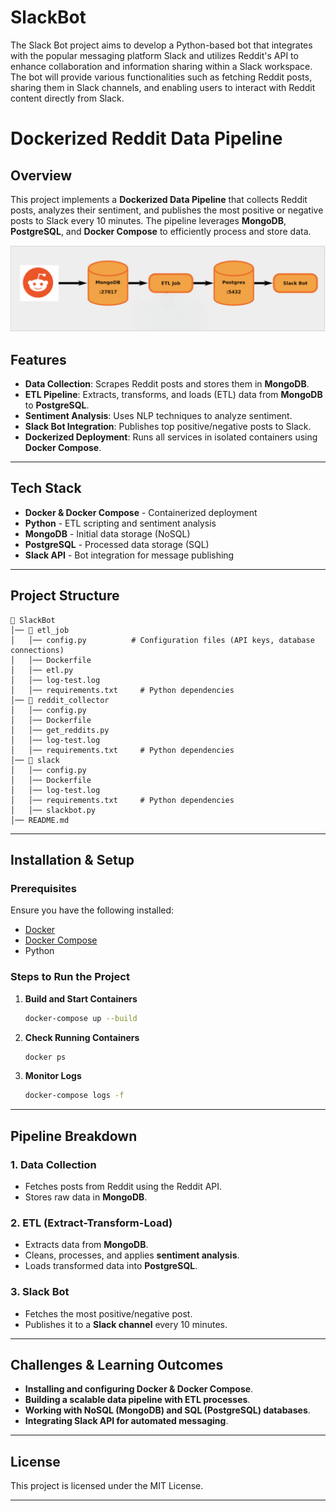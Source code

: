 # SlackBot 

The Slack Bot project aims to develop a Python-based bot that integrates with the popular messaging platform Slack and utilizes Reddit's API to enhance collaboration and information sharing within a Slack workspace. The bot will provide various functionalities such as fetching Reddit posts, sharing them in Slack channels, and enabling users to interact with Reddit content directly from Slack.

# Dockerized Reddit Data Pipeline

## Overview
This project implements a **Dockerized Data Pipeline** that collects Reddit posts, analyzes their sentiment, and publishes the most positive or negative posts to Slack every 10 minutes. The pipeline leverages **MongoDB**, **PostgreSQL**, and **Docker Compose** to efficiently process and store data.

![Pipeline Structure](Image/Project_overview.png)

## Features
- **Data Collection**: Scrapes Reddit posts and stores them in **MongoDB**.
- **ETL Pipeline**: Extracts, transforms, and loads (ETL) data from **MongoDB** to **PostgreSQL**.
- **Sentiment Analysis**: Uses NLP techniques to analyze sentiment.
- **Slack Bot Integration**: Publishes top positive/negative posts to Slack.
- **Dockerized Deployment**: Runs all services in isolated containers using **Docker Compose**.

---

## Tech Stack
- **Docker & Docker Compose** - Containerized deployment
- **Python** - ETL scripting and sentiment analysis
- **MongoDB** - Initial data storage (NoSQL)
- **PostgreSQL** - Processed data storage (SQL)
- **Slack API** - Bot integration for message publishing

---

## Project Structure
```
📂 SlackBot
│── 📁 etl_job                
│   │── config.py          # Configuration files (API keys, database connections)    
│   │── Dockerfile  
│   │── etl.py       
│   │── log-test.log
│   │── requirements.txt     # Python dependencies
│── 📁 reddit_collector
│   │── config.py 
│   │── Dockerfile
│   │── get_reddits.py
│   │── log-test.log         
│   │── requirements.txt     # Python dependencies
│── 📁 slack
│   │── config.py 
│   │── Dockerfile
│   │── log-test.log         
│   │── requirements.txt     # Python dependencies       
│   │── slackbot.py             
│── README.md                      
```

---

## Installation & Setup
### Prerequisites
Ensure you have the following installed:
- [Docker](https://docs.docker.com/get-docker/)
- [Docker Compose](https://docs.docker.com/compose/install/)
- Python 

### Steps to Run the Project
1. **Build and Start Containers**
   ```sh
   docker-compose up --build
   ```

2. **Check Running Containers**
   ```sh
   docker ps
   ```

3. **Monitor Logs**
   ```sh
   docker-compose logs -f
   ```

---

## Pipeline Breakdown
### 1. **Data Collection**
- Fetches posts from Reddit using the Reddit API.
- Stores raw data in **MongoDB**.

### 2. **ETL (Extract-Transform-Load)**
- Extracts data from **MongoDB**.
- Cleans, processes, and applies **sentiment analysis**.
- Loads transformed data into **PostgreSQL**.

### 3. **Slack Bot**
- Fetches the most positive/negative post.
- Publishes it to a **Slack channel** every 10 minutes.

---

## Challenges & Learning Outcomes
- **Installing and configuring Docker & Docker Compose**.
- **Building a scalable data pipeline with ETL processes**.
- **Working with NoSQL (MongoDB) and SQL (PostgreSQL) databases**.
- **Integrating Slack API for automated messaging**.

---

## License
This project is licensed under the MIT License.

---
